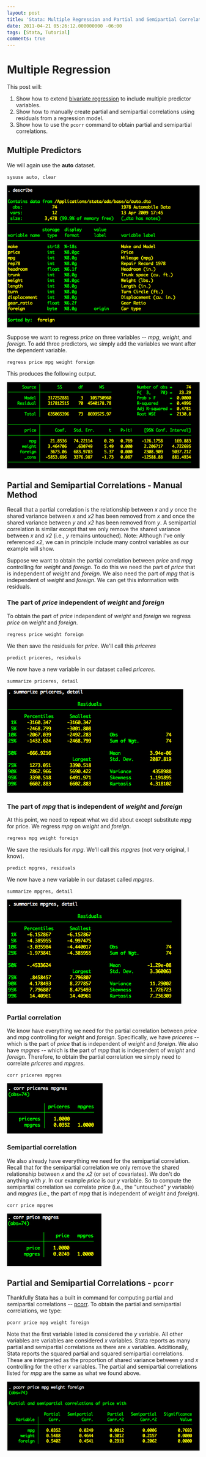 ```yaml
---
layout: post
title: 'Stata: Multiple Regression and Partial and Semipartial Correlations'
date: 2011-04-21 05:26:12.000000000 -06:00
tags: [Stata, Tutorial]
comments: true
---
```


# Multiple Regression 
This post will:

1. Show how to extend [bivariate regression](http://www.psychstatistics.com/2011/04/19/stata-bivariate-regression/) to include multiple predictor variables.
2. Show how to manually create partial and semipartial correlations using residuals from a regression model.
3. Show how to use the `pcorr` command to obtain partial and semipartial correlations.

## Multiple Predictors 

We will again use the **auto** dataset.

	sysuse auto, clear

![autodata.jpg](/assets/autodata.jpg)

Suppose we want to regress *price* on three variables -- *mpg*, *weight*, and *foreign*. To add three predictors, we simply add the variables we want after the dependent variable.

	regress price mpg weight foreign

This produces the following output.

![multreg.jpg](/assets/multreg.jpg)

## Partial and Semipartial Correlations - Manual Method 

Recall that a partial correlation is the relationship between *x* and *y* once the shared variance between *x* and *x2* has been removed from *x* and once the shared variance between *y* and *x2* has been removed from *y*. A semipartial correlation is similar except that we only remove the shared variance between *x* and *x2* (i.e., *y* remains untouched). Note: Although I've only referenced *x2*, we can in principle include many control variables as our example will show.

Suppose we want to obtain the partial correlation between *price* and *mpg* controlling for *weight* and *foreign*. To do this we need the part of *price* that is independent of *weight* and *foreign*. We also need the part of *mpg* that is independent of *weight* and *foreign*. We can get this information with residuals.

### The part of *price* independent of *weight* and *foreign* 

To obtain the part of *price* independent of *weight* and *foreign* we regress *price* on *weight* and *foreign*. 

	regress price weight foreign

We then save the residuals for *price*. We'll call this *priceres*

	predict priceres, residuals

We now have a new variable in our dataset called *priceres*.

	summarize priceres, detail

![priceres.jpg](/assets/priceres.jpg)

### The part of *mpg* that is independent of *weight* and *foreign* 

At this point, we need to repeat what we did about except substitute *mpg* for price. We regress *mpg* on *weight* and *foreign*.

	regress mpg weight foreign

We save the residuals for *mpg*. We'll call this *mpgres* (not very original, I know).

	predict mpgres, residuals

We now have a new variable in our dataset called *mpgres*.

	summarize mpgres, detail

![mpgres.jpg](/assets/mpgres.jpg)

### Partial correlation 

We know have everything we need for the partial correlation between *price* and *mpg* controlling for *weight* and *foreign*. Specifically, we have *priceres* -- which is the part of *price* that is independent of *weight* and *foreign*. We also have *mpgres* -- which is the part of *mpg* that is independent of *weight* and *foreign*. Therefore, to obtain the partial correlation we simply need to correlate *priceres* and *mpgres*. 

	corr priceres mpgres

![partialcorrelation.jpg](/assets/partialcorrelation.jpg)

### Semipartial correlation 

We also already have everything we need for the semipartial correlation. Recall that for the semipartial correlation we only remove the shared relationship between *x* and the *x2* (or set of covariates). We don't do anything with *y*. In our example *price* is our *y* variable. So to compute the semipartial correlation we correlate *price* (i.e., the "untouched" *y* variable) and *mpgres* (i.e., the part of *mpg* that is independent of *weight* and *foreign*).

	corr price mpgres

![semipartialcorrelation.jpg](/assets/semipartialcorrelation.jpg)

## Partial and Semipartial Correlations - `pcorr` 

Thankfully Stata has a built in command for computing partial and semipartial correlations -- [pcorr](http://www.stata.com/help.cgi?pcorr). To obtain the partial and semipartial correlations, we type:

	pcorr price mpg weight foreign

Note that the first variable listed is considered the *y* variable. All other variables are variables are considered *x* variables. Stata reports as many partial and semipartial correlations as there are *x* variables. Additionally, Stata reports the squared partial and squared semipartial correlations. These are interpreted as the proportion of shared variance between *y* and *x* controlling for the other *x* variables. The partial and semipartial correlations listed for *mpg* are the same as what we found above.

![pcorr.jpg](/assets/pcorr.jpg)
